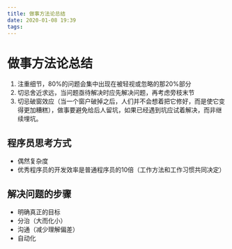 ```yaml
---
title: 做事方法论总结
date: 2020-01-08 19:39
tags:
---
```


# 做事方法论总结

1. 注重细节，80%的问题会集中出现在被轻视或忽略的那20%部分
2. 切忌舍近求远，当问题亟待解决时应先解决问题，再考虑旁枝末节
3. 切忌破窗效应（当一个窗户破掉之后，人们并不会想着把它修好，而是使它变得更加糟糕），做事要避免给后人留坑，如果已经遇到坑应试着解决，而非继续埋坑。

## 程序员思考方式

- 偶然复杂度
- 优秀程序员的开发效率是普通程序员的10倍（工作方法和工作习惯共同决定）

## 解决问题的步骤

- 明确真正的目标
- 分治（大而化小）
- 沟通（减少理解偏差）
- 自动化